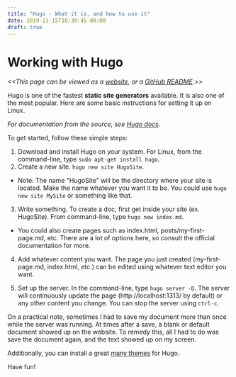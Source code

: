 ```yaml
---
title: "Hugo - What it is, and how to use it"
date: 2019-11-15T10:38:45-08:00
draft: true
---
```

# Working with Hugo

*<<This page can be viewed as a [website](https://aredshaw.github.io), or a [GitHub README](https://github.com/aredshaw/aredshaw.github.io).>>*

Hugo is one of the fastest **static site generators** available. It is also one of
the most popular. Here are some basic instructions for setting it up on Linux.

*For documentation from the source, see
[Hugo docs](https://gohugo.io/documentation/).*

To get started, follow these simple steps:

1. Download and install Hugo on your system. For Linux, from the
   command-line, type `sudo apt-get install hugo`.
2. Create a new site. `hugo new site HugoSite`.
 * Note: The name "HugoSite" will be the directory where your site is located. Make
  the name whatever you want it to be. You could use `hugo new site MySite` or
  something like that.

3. Write something. To create a doc, first get inside your site (ex. HugoSite). From command-line, type `hugo new
   index.md`.

  * You could also create pages such as index.html, posts/my-first-page.md, etc.
    There are a lot of options here, so consult the official documentation for
    more.

4. Add whatever content you want. The page you just created (my-first-page.md,
   index.html, etc.) can be edited using whatever text editor you want.

5. Set up the server. In the command-line, type `hugo server -D`. The server
   will continuously update the page (http://localhost:1313/ by default) or any
   other content you change. You can stop the server using `ctrl-c`.

On a practical note, sometimes I had to save my document more than once while the
server was running. At times after a save, a blank or default document showed up
on the website. To remedy this, all I had to do was save the document again, and
the text showed up on my screen.

Additionally, you can install a great [many themes](https://themes.gohugo.io/) for Hugo.

Have fun!
